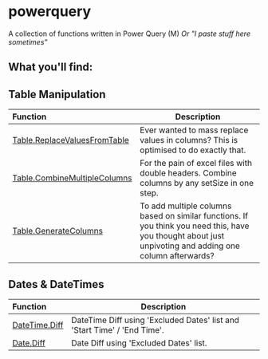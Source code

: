 # powerquery
A collection of functions written in Power Query (M)
*Or "I paste stuff here sometimes"*


## What you'll find:

## Table Manipulation
| Function | Description |
| :--- | ----------- |
| [Table.ReplaceValuesFromTable](Tables/Table.ReplaceValuesFromTable.pq) | Ever wanted to mass replace values in columns? This is optimised to do exactly that. |
| [Table.CombineMultipleColumns](Tables/Table.CombineMultipleColumns.pq) | For the pain of excel files with double headers. Combine columns by any setSize in one step. |
| [Table.GenerateColumns](Tables/Table.GenerateColumns.pq) | To add multiple columns based on similar functions. If you think you need this, have you thought about just unpivoting and adding one column afterwards? |


## Dates & DateTimes
| Function | Description |
| :--- | ----------- |
| [DateTime.Diff](DateTimes/DateTime.ReplaceValuesFromTable.pq) | DateTime Diff using 'Excluded Dates' list and 'Start Time' / 'End Time'. |
| [Date.Diff](DateTimes/DateTime.ReplaceValuesFromTable.pq) | Date Diff using 'Excluded Dates' list. |
